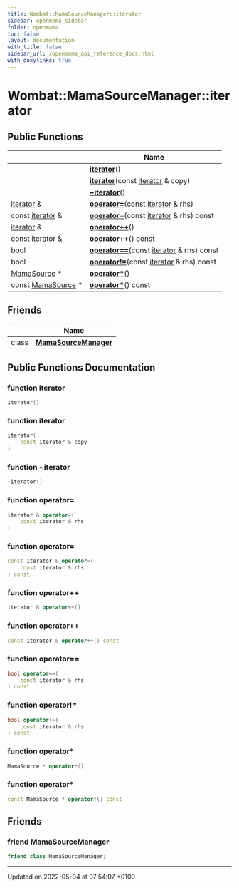 ```yaml
---
title: Wombat::MamaSourceManager::iterator
sidebar: openmama_sidebar
folder: openmama
toc: false
layout: documentation
with_title: false
sidebar_url: /openmama_api_reference_docs.html
with_doxylinks: true
---
```


# Wombat::MamaSourceManager::iterator





## Public Functions

|                | Name           |
| -------------- | -------------- |
| | **[iterator](classWombat_1_1MamaSourceManager_1_1iterator.html#function-iterator)**() |
| | **[iterator](classWombat_1_1MamaSourceManager_1_1iterator.html#function-iterator)**(const [iterator](classWombat_1_1MamaSourceManager_1_1iterator.html) & copy) |
| | **[~iterator](classWombat_1_1MamaSourceManager_1_1iterator.html#function-~iterator)**() |
| [iterator](classWombat_1_1MamaSourceManager_1_1iterator.html) & | **[operator=](classWombat_1_1MamaSourceManager_1_1iterator.html#function-operator=)**(const [iterator](classWombat_1_1MamaSourceManager_1_1iterator.html) & rhs) |
| const [iterator](classWombat_1_1MamaSourceManager_1_1iterator.html) & | **[operator=](classWombat_1_1MamaSourceManager_1_1iterator.html#function-operator=)**(const [iterator](classWombat_1_1MamaSourceManager_1_1iterator.html) & rhs) const |
| [iterator](classWombat_1_1MamaSourceManager_1_1iterator.html) & | **[operator++](classWombat_1_1MamaSourceManager_1_1iterator.html#function-operator++)**() |
| const [iterator](classWombat_1_1MamaSourceManager_1_1iterator.html) & | **[operator++](classWombat_1_1MamaSourceManager_1_1iterator.html#function-operator++)**() const |
| bool | **[operator==](classWombat_1_1MamaSourceManager_1_1iterator.html#function-operator==)**(const [iterator](classWombat_1_1MamaSourceManager_1_1iterator.html) & rhs) const |
| bool | **[operator!=](classWombat_1_1MamaSourceManager_1_1iterator.html#function-operator!=)**(const [iterator](classWombat_1_1MamaSourceManager_1_1iterator.html) & rhs) const |
| [MamaSource](classWombat_1_1MamaSource.html) * | **[operator*](classWombat_1_1MamaSourceManager_1_1iterator.html#function-operator*)**() |
| const [MamaSource](classWombat_1_1MamaSource.html) * | **[operator*](classWombat_1_1MamaSourceManager_1_1iterator.html#function-operator*)**() const |

## Friends

|                | Name           |
| -------------- | -------------- |
| class | **[MamaSourceManager](classWombat_1_1MamaSourceManager_1_1iterator.html#friend-mamasourcemanager)**  |

## Public Functions Documentation

### function iterator

```cpp
iterator()
```


### function iterator

```cpp
iterator(
    const iterator & copy
)
```


### function ~iterator

```cpp
~iterator()
```


### function operator=

```cpp
iterator & operator=(
    const iterator & rhs
)
```


### function operator=

```cpp
const iterator & operator=(
    const iterator & rhs
) const
```


### function operator++

```cpp
iterator & operator++()
```


### function operator++

```cpp
const iterator & operator++() const
```


### function operator==

```cpp
bool operator==(
    const iterator & rhs
) const
```


### function operator!=

```cpp
bool operator!=(
    const iterator & rhs
) const
```


### function operator*

```cpp
MamaSource * operator*()
```


### function operator*

```cpp
const MamaSource * operator*() const
```


## Friends

### friend MamaSourceManager

```cpp
friend class MamaSourceManager;
```


-------------------------------

Updated on 2022-05-04 at 07:54:07 +0100